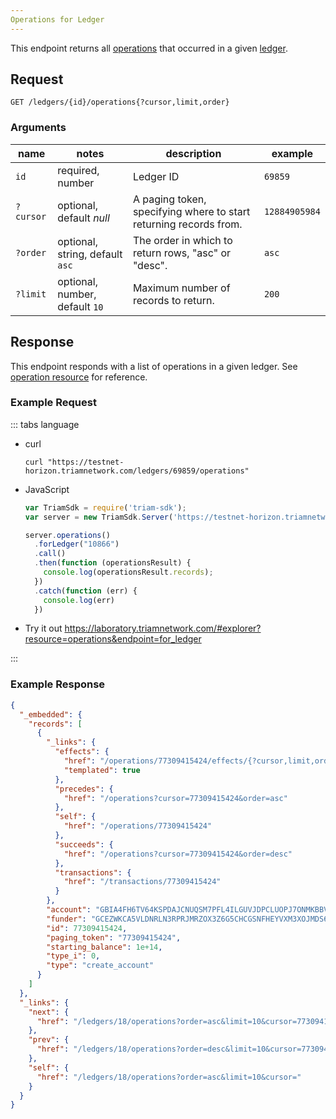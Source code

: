 ```yaml
---
Operations for Ledger
---
```


This endpoint returns all [operations](../resources/operation.md) that occurred in a given [ledger](../resources/ledger.md).

## Request

```
GET /ledgers/{id}/operations{?cursor,limit,order}
```

### Arguments

| name     | notes                          | description                                                      | example      |
| ------   | -------                        | -----------                                                      | -------      |
| `id`     | required, number               | Ledger ID                                                        | `69859`      |
| `?cursor`| optional, default _null_       | A paging token, specifying where to start returning records from.| `12884905984`|
| `?order` | optional, string, default `asc`| The order in which to return rows, "asc" or "desc".              | `asc`        |
| `?limit` | optional, number, default `10` | Maximum number of records to return.                             | `200`        |



## Response

This endpoint responds with a list of operations in a given ledger.  See [operation resource](../resources/operation.md) for reference.


### Example Request
::: tabs language

- curl
  ```curl
  curl "https://testnet-horizon.triamnetwork.com/ledgers/69859/operations"
  ```
- JavaScript
  ```js
  var TriamSdk = require('triam-sdk');
  var server = new TriamSdk.Server('https://testnet-horizon.triamnetwork.com/');

  server.operations()
    .forLedger("10866")
    .call()
    .then(function (operationsResult) {
      console.log(operationsResult.records);
    })
    .catch(function (err) {
      console.log(err)
    })
  ```
- Try it out
  https://laboratory.triamnetwork.com/#explorer?resource=operations&endpoint=for_ledger

:::
### Example Response

```json
{
  "_embedded": {
    "records": [
      {
        "_links": {
          "effects": {
            "href": "/operations/77309415424/effects/{?cursor,limit,order}",
            "templated": true
          },
          "precedes": {
            "href": "/operations?cursor=77309415424&order=asc"
          },
          "self": {
            "href": "/operations/77309415424"
          },
          "succeeds": {
            "href": "/operations?cursor=77309415424&order=desc"
          },
          "transactions": {
            "href": "/transactions/77309415424"
          }
        },
        "account": "GBIA4FH6TV64KSPDAJCNUQSM7PFL4ILGUVJDPCLUOPJ7ONMKBBVUQHRO",
        "funder": "GCEZWKCA5VLDNRLN3RPRJMRZOX3Z6G5CHCGSNFHEYVXM3XOJMDS674JZ",
        "id": 77309415424,
        "paging_token": "77309415424",
        "starting_balance": 1e+14,
        "type_i": 0,
        "type": "create_account"
      }
    ]
  },
  "_links": {
    "next": {
      "href": "/ledgers/18/operations?order=asc&limit=10&cursor=77309415424"
    },
    "prev": {
      "href": "/ledgers/18/operations?order=desc&limit=10&cursor=77309415424"
    },
    "self": {
      "href": "/ledgers/18/operations?order=asc&limit=10&cursor="
    }
  }
}
```
